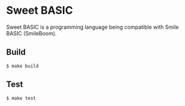# Sweet BASIC

Sweet BASIC is a programming language being compatible with Smile BASIC (SmileBoom).

## Build
```
$ make build
```

## Test
```
$ make test
```
